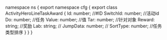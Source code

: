 namespace ns {
	export namespace cfg {
		export class ActivityHeroLineTaskAward {
			Id: number;		//#ID
			SwitchId: number;		//活动id
			Do: number;		//任务
			Value: number;		//值
			Tar: number;		//针对对象
			Reward: string;		//奖励
			Lab: string;		//
			JumpData: number;		//
			SortType: number;		//任务类型排序
		}
	}
}